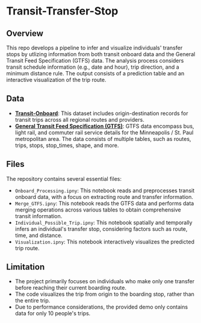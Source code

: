 # Transit-Transfer-Stop

## Overview
This repo develops a pipeline to infer and visualize individuals' transfer stops by utlizing information from both transit onboard data and the General Transit Feed Specification (GTFS) data. The analysis process considers transit schedule information (e.g., date and hour), trip direction, and a minimum distance rule. The output consists of a prediction table and an interactive visualization of the trip route.

## Data
* [**Transit-Onboard**](https://gisdata.mn.gov/dataset/us-mn-state-metc-society-tbi-transit-onboard2016): This dataset includes origin-destination records for transit trips across all regional routes and providers.
* [**General Transit Feed Specification (GTFS)**](https://gisdata.mn.gov/dataset/us-mn-state-metc-trans-transit-schedule-google-fd): GTFS data encompass bus, light rail, and commuter rail service details for the Minneapolis / St. Paul metropolitan area. The data consists of multiple tables, such as routes, trips, stops, stop_times, shape, and more.
  
## Files
The repository contains several essential files:
* `Onboard_Processing.ipny`: This notebook reads and preprocesses transit onboard data, with a focus on extracting route and transfer information.
* `Merge_GTFS.ipny`: This notebook reads the GTFS data and performs data merging operations across various tables to obtain comprehensive transit information.
* `Individual_Possible_Trip.ipny`: This notebook spatially and temporally infers an individual's transfer stop, considering factors such as route, time, and distance.
* `Visualization.ipny`: This notebook interactively visualizes the predicted trip route.

## Limitation
* The project primarily focuses on individuals who make only one transfer before reaching their current boarding route.
* The code visualizes the trip from origin to the boarding stop, rather than the entire trip.
* Due to performance considerations, the provided demo only contains data for only 10 people's trips.
